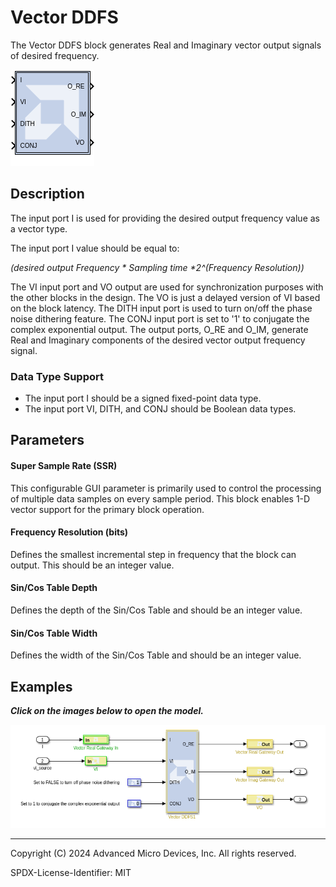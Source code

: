 # Vector DDFS

The Vector DDFS block generates Real and Imaginary vector output signals
of desired frequency.

![](./Images/block.png)

## Description

The input port I is used for providing the desired output frequency
value as a vector type.

The input port I value should be equal to:

*(desired output Frequency \* Sampling time \*2^(Frequency Resolution))*

The VI input port and VO output are used for synchronization purposes
with the other blocks in the design. The VO is just a delayed version of
VI based on the block latency. The DITH input port is used to turn
on/off the phase noise dithering feature. The CONJ input port is set to
'1' to conjugate the complex exponential output. The output ports, O_RE
and O_IM, generate Real and Imaginary components of the desired vector
output frequency signal.

### Data Type Support

- The input port I should be a signed fixed-point data type.
- The input port VI, DITH, and CONJ should be Boolean data types.

## Parameters

#### Super Sample Rate (SSR)  
This configurable GUI parameter is primarily used to control the
processing of multiple data samples on every sample period. This block
enables 1-D vector support for the primary block operation.

#### Frequency Resolution (bits)  
Defines the smallest incremental step in frequency that the block can
output. This should be an integer value.

#### Sin/Cos Table Depth  
Defines the depth of the Sin/Cos Table and should be an integer value.

#### Sin/Cos Table Width  
Defines the width of the Sin/Cos Table and should be an integer value.

## Examples

***Click on the images below to open the model.***

[![](./Images/Vector_DDFS_Example1.png)](https://github.com/Xilinx/Vitis_Model_Composer/tree/2024.1/Examples/Block_Help/AIE/Vector_DDFS_Ex1)

--------------
Copyright (C) 2024 Advanced Micro Devices, Inc.
All rights reserved.

SPDX-License-Identifier: MIT
